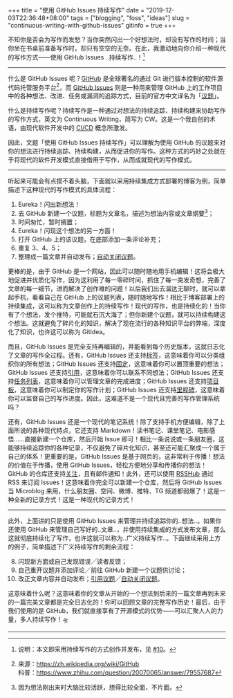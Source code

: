 +++
title = "使用 GitHub Issues 持续写作"
date = "2019-12-03T22:36:48+08:00"
tags = ["blogging", "foss", "ideas"]
slug = "continuous-writing-with-github-issues"
gitinfo = true
+++

不知你是否会为写作而发愁？当你突然闪出一个好想法时，却没有写作的时间；当你坐在书桌前准备写作时，却只有空空的无奈。在此，我激动地向你介绍一种现代的写作方式——使用 GitHub Issues ..持续写作..！[^1]

---

什么是 GitHub Issues 呢？[GitHub](https://github.com/) 是全球著名的通过 Git 进行版本控制的软件源代码托管服务平台[^2]，而 [GitHub Issues](https://help.github.com/en/github/managing-your-work-on-github/about-issues) 则是一种用来管理 GitHub 上的工作项目中的各种想法、改进、任务或漏洞的追踪方式，目前的官方中文译名为「[议题](https://help.github.com/cn/github/managing-your-work-on-github/about-issues)」。

什么是持续写作呢？持续写作是一种通过对想法的持续追踪、持续构建来协助写作的写作方式，英文为 Continuous Writing，简写为 CW。这是一个我自创的术语，由现代软件开发中的 [CI/CD](https://www.redhat.com/zh/topics/devops/what-is-ci-cd) 概念所激发。

因此，文题「使用 GitHub Issues 持续写作」可以理解为使用 GitHub 的议题来对你的想法进行持续追踪、持续构建，从而促进你的写作。这种方式的巧妙之处就在于将现代的软件开发模式直接借用于写作，从而成就现代的写作模式。

---

听起来可能会有点摸不着头脑，下面就以采用持续集成方式部署的博客为例，简单描述下这种现代的写作模式的具体流程：

1. Eureka！闪出新想法！
2. 去 GitHub 新建一个议题，标题为文章名，描述为想法内容或文章纲要[^3]；
3. 时间匆忙，暂时搁置；
4. Eureka！闪现这个想法的另一方面！
5. 打开 GitHub 上的该议题，在底部添加一条评论补充；
6. 重复 3、4、5；
7. 整理成一篇文章并自动发布；[自动关闭议题](https://help.github.com/cn/github/managing-your-work-on-github/closing-issues-using-keywords)。

更棒的是，由于 GitHub 是一个网站，因此可以随时随地用手机编辑！这将会极大地促进并优质化写作，因为这利用了每一零碎时间，抓住了每一突发奇想，完善了文章的每一细节，进而解决了创作难的问题！以后我们出去溜达无聊时，就可以拿起手机，看看自己在 GitHub 上的议题列表，随时随地写作！相比于博客部署上的持续集成，这可以称为文章创作上的持续写作！现代的写作，也是持续化的！当你有了个想法，发个推特，可能就石沉大海了；但你新建个议题，就可以持续构建这个想法。这就避免了碎片化的知识，解决了现在流行的各种知识平台的弊端，深度化了知识，也许这可以称为 GitIdea。

而且，GitHub Issues 是完全支持再编辑的，并能看到每个历史版本，这就日志化了文章的写作全过程。还有，GitHub Issues 还支持[标签](https://help.github.com/cn/github/managing-your-work-on-github/about-labels)，这意味着你可以分类组织你的所有想法；GitHub Issues 还支持[固定](https://help.github.com/cn/github/managing-your-work-on-github/pinning-an-issue-to-your-repository)，这意味着你可以置顶重要的想法；GitHub Issues 还支持[引用](https://help.github.com/cn/github/writing-on-github/basic-writing-and-formatting-syntax#referencing-issues-and-pull-requests)，这意味着你可以联系不同想法；GitHub Issues 还支持[任务列表](https://help.github.com/cn/github/managing-your-work-on-github/about-task-lists)，这意味着你可以管理文章的完成进度；GitHub Issues 还支持[项目板](https://help.github.com/cn/github/managing-your-work-on-github/about-project-boards)，这意味着你可以制定你的写作计划；GitHub Issues 还支持[里程碑](https://help.github.com/cn/github/managing-your-work-on-github/about-milestones)，这意味着你可以监督自己的写作进度。因此，这难道不是一个现代且完善的写作管理系统吗？

还有，GitHub Issues 还是一个现代的笔记系统！除了支持手机方便编辑，除了上面所说的各种现代特点，它还支持 Markdown！读书笔记、课堂笔记、电影感悟……直接新建一个仓库，然后开始 Issue 即可！相比一条说说或一条朋友圈，这能够持续追踪你的各种记录，不仅避免了碎片化知识，甚至还可能汇聚成一个属于自己的体系！更重要的是，GitHub Issues 是基于网页的，这非常利于传播！想法的价值在于传播，使用 GitHub Issues，轻松方便地分享和传播你的想法！GitHub 的仓库还支持[关注](https://help.github.com/cn/github/receiving-notifications-about-activity-on-github/watching-and-unwatching-repositories)，且有邮件通知！此外，还可以使用 [RSSHub](https://docs.rsshub.app/en/programming.html#issue) 通过 RSS 来订阅 Issues！这意味着你完全可以新建一个仓库，然后将 GitHub Issues 当 Microblog 来用，什么朋友圈、空间、微博、推特、TG 频道都弱爆了！这是一种全新的记录方式！这是一种现代的记录方式！

---

此外，上面讲的只是使用 GitHub Issues 来管理并持续追踪你的..想法..。如果你还使用 GitHub 来管理自己写好的..文章..，并使用持续集成的方式发布文章，那么这就彻底持续化了写作，也许这就可以称为..广义持续写作..。下面继续采用上方的例子，简单描述下广义持续写作的剩余流程：

8. 闪现新方面或自己发现错误╱读者反馈；
9. 自己重开议题并添加评论╱前往 GitHub 新建一个议题供讨论；
10. 改正文章内容并自动发布；[引用议题](https://help.github.com/cn/github/writing-on-github/basic-writing-and-formatting-syntax#referencing-issues-and-pull-requests)╱[自动关闭议题](https://help.github.com/cn/github/managing-your-work-on-github/closing-issues-using-keywords)。

这意味着什么呢？这意味着你的文章从开始的一个想法到后来的一篇文章再到未来的一篇完美文章都是完全日志化的！你可以回顾文章的完整写作历史！最后，由于我们使用的是 GitHub，我们就直接享有了开源模式的优势——可以汇聚人人的力量，多人持续写作！🛸

---

[^1]: 说明：本文即采用持续写作的方式创作并发布，见 [#10](https://github.com/reuixiy/io-oi.me/issues/10)。
[^2]: 来源：<https://zh.wikipedia.org/wiki/GitHub>  
科普：<https://www.zhihu.com/question/20070065/answer/79557687>
[^3]: 因为想法刚出来时大脑比较活跃，想得比较全面，不片面。
